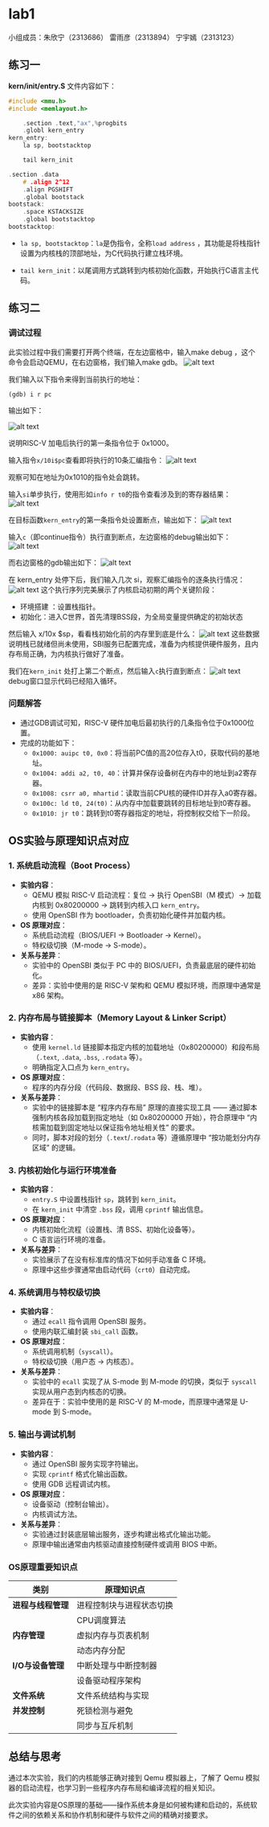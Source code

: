 # **lab1**
小组成员：朱欣宁（2313686） 雷雨彦（2313894） 宁宇嫣（2313123）
## **练习一**
**kern/init/entry.S** 文件内容如下：
```C
#include <mmu.h>
#include <memlayout.h>

    .section .text,"ax",%progbits
    .globl kern_entry
kern_entry:
    la sp, bootstacktop

    tail kern_init

.section .data
    # .align 2^12
    .align PGSHIFT
    .global bootstack
bootstack:
    .space KSTACKSIZE
    .global bootstacktop
bootstacktop:
```
- `la sp, bootstacktop`：`la`是伪指令，全称`load address` ，其功能是将栈指针设置为内核栈的顶部地址，为C代码执行建立栈环境。

- `tail kern_init`：以尾调用方式跳转到内核初始化函数，开始执行C语言主代码。



## **练习二**
### **调试过程**
此实验过程中我们需要打开两个终端，在左边窗格中，输入make debug ，这个命令会启动QEMU，在右边窗格，我们输入make gdb。
![alt text](assets/pic1.png)

我们输入以下指令来得到当前执行的地址：
```gdb
(gdb) i r pc
```
输出如下：

![alt text](assets/pic2.png)

说明RISC-V 加电后执行的第一条指令位于 0x1000。

输入指令`x/10i$pc`查看即将执行的10条汇编指令：
![alt text](assets/pic3.png)

观察可知在地址为0x1010的指令处会跳转。

输入`si`单步执行，使用形如`info r t0`的指令查看涉及到的寄存器结果：
![alt text](assets/pic4.png)

在目标函数`kern_entry`的第一条指令处设置断点，输出如下：
![alt text](assets/pic5.png)


输入`c`（即continue指令）执行直到断点，左边窗格的debug输出如下：
![alt text](assets/pic6.png)

而右边窗格的gdb输出如下：
![alt text](assets/pic7.png)

在 kern_entry 处停下后，我们输入几次 si，观察汇编指令的逐条执行情况：
![alt text](assets/pic8.png)
这个执行序列完美展示了内核启动初期的两个关键阶段：
- 环境搭建 ：设置栈指针。
- 初始化：进入C世界，首先清理BSS段，为全局变量提供确定的初始状态

然后输入 x/10x $sp，看看栈初始化前的内存里到底是什么：
![alt text](assets/pic9.png)
这些数据说明栈已就绪但尚未使用，SBI服务已配置完成，准备为内核提供硬件服务，且内存布局正确，为内核执行做好了准备。

我们在`kern_init` 处打上第二个断点，然后输入`c`执行直到断点：
![alt text](assets/pic10.png)
debug窗口显示代码已经陷入循环。


### **问题解答**
- 通过GDB调试可知，RISC-V 硬件加电后最初执行的几条指令位于0x1000位置。
- 完成的功能如下：
  - `0x1000: auipc t0, 0x0`：将当前PC值的高20位存入t0，获取代码的基地址。
  - `0x1004: addi a2, t0, 40`：计算并保存设备树在内存中的地址到a2寄存器。
  - `0x1008: csrr a0, mhartid`：读取当前CPU核的硬件ID并存入a0寄存器。
  - `0x100c: ld t0, 24(t0)`：从内存中加载要跳转的目标地址到t0寄存器。
  - `0x1010: jr t0`：跳转到t0寄存器指定的地址，将控制权交给下一阶段。


## **OS实验与原理知识点对应**

### **1. 系统启动流程（Boot Process）**
- **实验内容**：
  - QEMU 模拟 RISC-V 启动流程：复位 → 执行 OpenSBI（M 模式）→ 加载内核到 0x80200000 → 跳转到内核入口 `kern_entry`。
  - 使用 OpenSBI 作为 bootloader，负责初始化硬件并加载内核。
- **OS 原理对应**：
  - 系统启动流程（BIOS/UEFI → Bootloader → Kernel）。
  - 特权级切换（M-mode → S-mode）。
- **关系与差异**：
  - 实验中的 OpenSBI 类似于 PC 中的 BIOS/UEFI，负责最底层的硬件初始化。
  - 差异：实验中使用的是 RISC-V 架构和 QEMU 模拟环境，而原理中通常是 x86 架构。

### **2. 内存布局与链接脚本（Memory Layout & Linker Script）**
- **实验内容**：
  - 使用 `kernel.ld` 链接脚本指定内核的加载地址（0x80200000）和段布局（`.text`, `.data`, `.bss`, `.rodata` 等）。
  - 明确指定入口点为 `kern_entry`。
- **OS 原理对应**：
  - 程序的内存分段（代码段、数据段、BSS 段、栈、堆）。
- **关系与差异**：
  - 实验中的链接脚本是 “程序内存布局” 原理的直接实现工具 —— 通过脚本强制内核各段加载到指定地址（如 0x80200000 开始），符合原理中 “内核需加载到固定地址以保证指令地址相关性” 的要求。
  - 同时，脚本对段的划分（`.text`/`.rodata` 等）遵循原理中 “按功能划分内存区域” 的逻辑。

### **3. 内核初始化与运行环境准备**
- **实验内容**：
  - `entry.S` 中设置栈指针 `sp`，跳转到 `kern_init`。
  - 在 `kern_init` 中清空 `.bss` 段，调用 `cprintf` 输出信息。
- **OS 原理对应**：
  - 内核初始化流程（设置栈、清 BSS、初始化设备等）。
  - C 语言运行环境的准备。
- **关系与差异**：
  - 实验展示了在没有标准库的情况下如何手动准备 C 环境。
  - 原理中这些步骤通常由启动代码（`crt0`）自动完成。

### **4. 系统调用与特权级切换**
- **实验内容**：
  - 通过 `ecall` 指令调用 OpenSBI 服务。
  - 使用内联汇编封装 `sbi_call` 函数。
- **OS 原理对应**：
  - 系统调用机制（`syscall`）。
  - 特权级切换（用户态 → 内核态）。
- **关系与差异**：
  - 实验中的 `ecall` 实现了从 S-mode 到 M-mode 的切换，类似于 `syscall` 实现从用户态到内核态的切换。
  - 差异在于：实验中使用的是 RISC-V 的 M-mode，而原理中通常是 U-mode 到 S-mode。

### **5. 输出与调试机制**
- **实验内容**：
  - 通过 OpenSBI 服务实现字符输出。
  - 实现 `cprintf` 格式化输出函数。
  - 使用 GDB 远程调试内核。
- **OS 原理对应**：
  - 设备驱动（控制台输出）。
  - 内核调试方法。
- **关系与差异**：
  - 实验通过封装底层输出服务，逐步构建出格式化输出功能。
  - 原理中输出通常由内核驱动直接控制硬件或调用 BIOS 中断。

### **OS原理重要知识点**
| 类别 | 原理知识点 |
|------|------------|
| **进程与线程管理** | 进程控制块与进程状态切换 |
| | CPU调度算法 |
| **内存管理** | 虚拟内存与页表机制 |
| | 动态内存分配 |
| **I/O与设备管理** | 中断处理与中断控制器 |
| | 设备驱动程序架构 |
| **文件系统** | 文件系统结构与实现 |
| **并发控制** | 死锁检测与避免 |
| | 同步与互斥机制 |

## **总结与思考**
通过本次实验，我们的内核能够正确对接到 Qemu 模拟器上，了解了 Qemu 模拟器的启动流程，也学习到一些程序内存布局和编译流程的相关知识。

此次实验内容是OS原理的基础——操作系统本身是如何被构建和启动的，系统软件之间的依赖关系和协作机制和硬件与软件之间的精确对接要求。